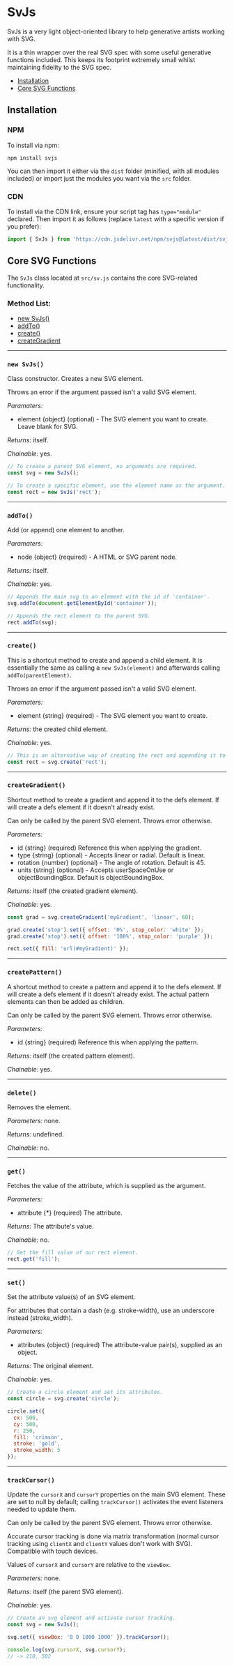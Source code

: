 # SvJs

SvJs is a very light object-oriented library to help generative artists working with SVG.

It is a thin wrapper over the real SVG spec with some useful generative functions included. This keeps its footprint extremely small whilst maintaining fidelity to the SVG spec.

* [Installation](#installation)
* [Core SVG Functions](#core-svg-functions)

## Installation

### NPM

To install via npm:

```
npm install svjs
```

You can then import it either via the `dist` folder (minified, with all modules included) or import just the modules you want via the `src` folder.

### CDN

To install via the CDN link, ensure your script tag has `type="module"` declared. Then import it as follows (replace `latest` with a specific version if you prefer):

```javascript
import { SvJs } from 'https://cdn.jsdelivr.net/npm/svjs@latest/dist/svjs.min.js';
```

## Core SVG Functions

The `SvJs` class located at `src/sv.js` contains the core SVG-related functionality.

### Method List:

* [new SvJs()](#new-svjs)
* [addTo()](#addto)
* [create()](#create)
* [createGradient](#creategradient)

<hr>

### `new SvJs()`

Class constructor. Creates a new SVG element.

Throws an error if the argument passed isn't a valid SVG element.

_Paramaters:_
* element {object} (optional) - The SVG element you want to create. Leave blank for SVG.

_Returns:_ itself.

_Chainable:_ yes.

```javascript
// To create a parent SVG element, no arguments are required.
const svg = new SvJs(); 

// To create a specific element, use the element name as the argument.
const rect = new SvJs('rect'); 
```

<hr>

### `addTo()`

Add (or append) one element to another.

_Paramaters:_
* node {object} (required) - A HTML or SVG parent node.

_Returns:_ itself.

_Chainable:_ yes.

```javascript
// Appends the main svg to an element with the id of 'container'.
svg.addTo(document.getElementById('container'));

// Appends the rect element to the parent SVG.
rect.addTo(svg);
```

<hr>

### `create()`

This is a shortcut method to create and append a child element. It is essentially the same as calling a `new SvJs(element)` and afterwards calling `addTo(parentElement)`.

Throws an error if the argument passed isn't a valid SVG element.

_Paramaters:_
* element {string} (required) - The SVG element you want to create.

_Returns:_ the created child element.

_Chainable:_ yes.

```javascript
// This is an alternative way of creating the rect and appending it to the svg.
const rect = svg.create('rect');
```

<hr>

### `createGradient()`

Shortcut method to create a gradient and append it to the defs element. If will create a defs element if it doesn't already exist.

Can only be called by the parent SVG element. Throws error otherwise.

_Parameters:_
* id {string} (required) Reference this when applying the gradient.
* type {string} (optional) - Accepts linear or radial. Default is linear.
* rotation {number} (optional) - The angle of rotation. Default is 45.
* units {string} (optional) - Accepts userSpaceOnUse or objectBoundingBox. Default is objectBoundingBox.

_Returns:_ itself (the created gradient element).

_Chainable:_ yes.

```javascript
const grad = svg.createGradient('myGradient', 'linear', 60);

grad.create('stop').set({ offset: '0%', stop_color: 'white' });
grad.create('stop').set({ offset: '100%', stop_color: 'purple' });

rect.set({ fill: 'url(#myGradient)' });
```

<hr>

### `createPattern()`

A shortcut method to create a pattern and append it to the defs element. If will create a defs element if it doesn't already exist. The actual pattern elements can then be added as children.

Can only be called by the parent SVG element. Throws error otherwise.

_Parameters:_
* id {string} (required) Reference this when applying the pattern.

_Returns:_ itself (the created pattern element).

_Chainable:_ yes.

<hr>

### `delete()`

Removes the element.

_Parameters:_ none.

_Returns:_ undefined.

_Chainable:_ no.

<hr>

### `get()`

Fetches the value of the attribute, which is supplied as the argument.

_Parameters:_
* attribute {*} (required) The attribute.

_Returns:_ The attribute's value.

_Chainable:_ no.

```javascript
// Get the fill value of our rect element.
rect.get('fill');
```

<hr>

### `set()`

Set the attribute value(s) of an SVG element.

For attributes that contain a dash (e.g. stroke-width), use an underscore instead (stroke_width).

_Parameters:_
* attributes {object} (required) The attribute-value pair(s), supplied as an object.

_Returns:_ The original element.

_Chainable:_ yes.

```javascript
// Create a circle element and set its attributes.
const circle = svg.create('circle');

circle.set({
  cx: 500,
  cy: 500,
  r: 250,
  fill: 'crimson',
  stroke: 'gold',
  stroke_width: 5
});
```

<hr>

### `trackCursor()`

Update the `cursorX` and `cursorY` properties on the main SVG element. These are set to null by default; calling `trackCursor()` activates the event listeners needed to update them.

Can only be called by the parent SVG element. Throws error otherwise.

Accurate cursor tracking is done via matrix transformation (normal cursor tracking using `clientX` and `clientY` values don't work with SVG). Compatible with touch devices.

Values of `cursorX` and `cursorY` are relative to the `viewBox`.

_Parameters:_ none.

_Returns:_ itself (the parent SVG element).

_Chainable:_ yes.

```javascript
// Create an svg element and activate cursor tracking.
const svg = new SvJs();

svg.set({ viewBox: '0 0 1000 1000' }).trackCursor();

console.log(svg.cursorX, svg.cursorY);
// -> 210, 502
```
